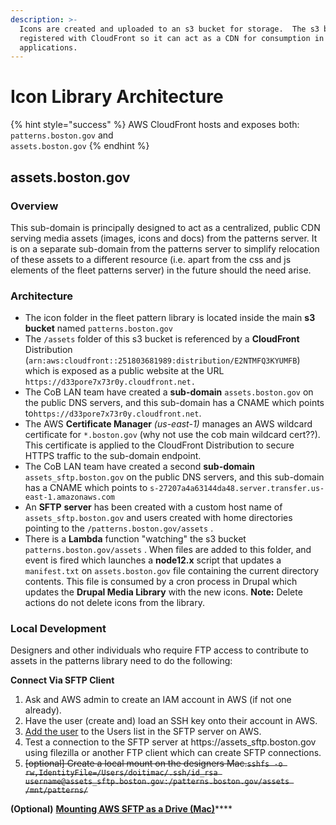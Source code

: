 ```yaml
---
description: >-
  Icons are created and uploaded to an s3 bucket for storage.  The s3 bucket is
  registered with CloudFront so it can act as a CDN for consumption in web
  applications.
---
```


# Icon Library Architecture

{% hint style="success" %}
AWS CloudFront hosts and exposes both:  
`patterns.boston.gov` and  
`assets.boston.gov`
{% endhint %}

## assets.boston.gov

### Overview

This sub-domain is principally designed to act as a centralized, public CDN serving media assets \(images, icons and docs\) from the patterns server.  It is on a separate sub-domain from the patterns server to simplify relocation of these assets to a different resource \(i.e. apart from the css and js elements of the fleet patterns server\) in the future should the need arise.

### Architecture

* The icon folder in the fleet pattern library is located inside the main  **s3 bucket** named `patterns.boston.gov`
* The `/assets` folder of this s3 bucket is referenced by a **CloudFront** Distribution \(`arn:aws:cloudfront::251803681989:distribution/E2NTMFQ3KYUMFB`\) which is exposed as a public website at the URL `https://d33pore7x73r0y.cloudfront.net.`  
* The CoB LAN team have created a **sub-domain** `assets.boston.gov` on the public DNS servers, and this sub-domain has a CNAME which points to`https://d33pore7x73r0y.cloudfront.net`. 
* The AWS **Certificate Manager** _\(us-east-1\)_ manages an AWS wildcard certificate for `*.boston.gov` \(why not use the cob main wildcard cert??\).  This certificate is applied to the CloudFront Distribution to secure HTTPS traffic to the sub-domain endpoint.
* The CoB LAN team have created a second **sub-domain** `assets_sftp.boston.gov` on the public DNS servers, and this sub-domain has a CNAME which points to `s-27207a4a63144da48.server.transfer.us-east-1.amazonaws.com`
* An **SFTP** **server** has been created with a custom host name of `assets_sftp.boston.gov` and users created with home directories pointing to the `/patterns.boston.gov/assets` .
* There is a **Lambda** function "watching" the s3 bucket `patterns.boston.gov/assets` . When files are added to this folder, and event is fired which launches a **node12.x** script that updates a `manifest.txt` on `assets.boston.gov` file containing the current directory contents.  This file is consumed by a cron process in Drupal which updates the **Drupal Media Library** with the new icons. **Note:** Delete actions do not delete icons from the library.

### Local Development

Designers and other individuals who require FTP access to contribute to assets in the patterns library need to do the following:

**Connect Via SFTP Client**

1. Ask and AWS admin to create an IAM account in AWS \(if not one already\).
2. Have the user \(create and\) load an SSH key onto their account in AWS.
3. [Add the user](https://console.aws.amazon.com/transfer/home?region=us-east-1#/servers/s-27207a4a63144da48) to the Users list in the SFTP server on AWS.
4. Test a connection to the SFTP server at https://assets\_sftp.boston.gov using filezilla or another FTP client which can create SFTP connections.
5. ~~\[optional\] Create a local mount on the designers Mac.`sshfs -o rw,IdentityFile=/Users/doitimac/.ssh/id_rsa username@assets_sftp.boston.gov:/patterns.boston.gov/assets /mnt/patterns/`~~

**\(Optional\)** [**Mounting AWS SFTP as a Drive \(Mac\)**](../../guides/amazon-web-services/mounting-aws-sftp-as-a-drive-mac.md)\*\*\*\*







